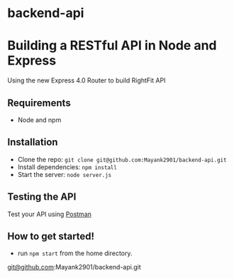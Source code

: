 # backend-api

# Building a RESTful API in Node and Express

Using the new Express 4.0 Router to build RightFit API

## Requirements

- Node and npm

## Installation

- Clone the repo: `git clone git@github.com:Mayank2901/backend-api.git`
- Install dependencies: `npm install`
- Start the server: `node server.js`

## Testing the API
Test your API using [Postman](https://chrome.google.com/webstore/detail/postman-rest-client-packa/fhbjgbiflinjbdggehcddcbncdddomop)


##  How to get started!

 - run `npm start` from the home directory.
 


git@github.com:Mayank2901/backend-api.git